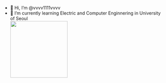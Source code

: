 - 👋 Hi, I’m @vvvv1111vvvv
- 🌱 I’m currently learning Electric and Computer Enginnering in University of Seoul
  </br>
<a href="https://github.com/vvvv1111vvvv"><img align="center" style="height:180px" src="https://github-readme-stats.vercel.app/api/top-langs/?username=vvvv1111vvvv&layout=compact&theme=nord&hide_border=true" /></a> 
